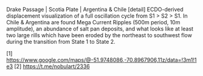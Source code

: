 Drake Passage | Scotia Plate | Argentina & Chile [detail]
ECDO-derived displacement visualization of a full oscillation cycle from S1 > S2 > S1.  In Chile & Argentina are found Mega Current Ripples (500m period, 10m amplitude), an abundance of salt pan deposits, and what looks like at least two large rills which have been eroded by the northeast to southwest flow during the transition from State 1 to State 2.

[1] https://www.google.com/maps/@-51.9748086,-70.8967906,11z/data=!3m1!1e3
[2] https://t.me/nobulart/2336
